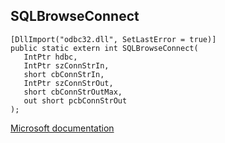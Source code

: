 ## SQLBrowseConnect

```
[DllImport("odbc32.dll", SetLastError = true)]
public static extern int SQLBrowseConnect(
   IntPtr hdbc,
   IntPtr szConnStrIn,
   short cbConnStrIn,
   IntPtr szConnStrOut,
   short cbConnStrOutMax,
   out short pcbConnStrOut
);
```

[Microsoft documentation](https://docs.microsoft.com/en-us/sql/odbc/reference/syntax/sqlbrowseconnect-function)
